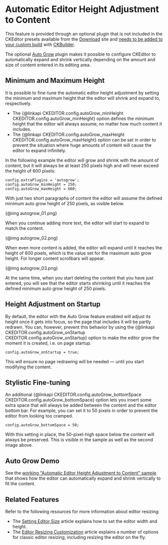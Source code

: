 <!--
Copyright (c) 2003-2017, CKSource - Frederico Knabben. All rights reserved.
For licensing, see LICENSE.md.
-->

# Automatic Editor Height Adjustment to Content

<p class="requirements">
	This feature is provided through an optional plugin that is not included in the CKEditor presets available from the <a href="https://ckeditor.com/ckeditor-4/download/">Download</a> site and <a href="#!/guide/dev_plugins">needs to be added to your custom build</a> with <a href="https://ckeditor.com/cke4/builder">CKBuilder</a>.
</p>

The optional [Auto Grow](https://ckeditor.com/cke4/addon/autogrow) plugin makes it possible to configure CKEditor to automatically expand and shrink vertically depending on the amount and size of content entered in its editing area.

## Minimum and Maximum Height

It is possible to fine-tune the automatic editor height adjustment by setting the minimum and maximum height that the editor will shrink and expand to, respectively.

* The {@linkapi CKEDITOR.config.autoGrow_minHeight CKEDITOR.config.autoGrow_minHeight} option defines the minimum height that the editor will always assume, no matter how much content it includes.
* The {@linkapi CKEDITOR.config.autoGrow_maxHeight CKEDITOR.config.autoGrow_maxHeight} option can be set in order to prevent the situation where huge amounts of content will cause the editor to expand infinitely.

In the following example the editor will grow and shrink with the amount of content, but it will always be at least 250 pixels high and will never exceed the height of 600 pixels:

    config.extraPlugins = 'autogrow';
    config.autoGrow_minHeight = 250;
    config.autoGrow_maxHeight = 600;

With just two short paragraphs of content the editor will assume the defined minimum auto grow height of 250 pixels, as visible below.

{@img autogrow_01.png}

When you continue adding more text, the editor will start to expand to match the content.

{@img autogrow_02.png}

When even more content is added, the editor will expand until it reaches the height of 600 pixels, which is the value set for the maximum auto grow height. For longer content scrollbars will appear.

{@img autogrow_03.png}

At the same time, when you start deleting the content that you have just entered, you will see that the editor starts shrinking until it reaches the defined minimum auto grow height of 250 pixels.

## Height Adjustment on Startup

By default, the editor with the Auto Grow feature enabled will adjust its height once it gets into focus, so the page that includes it will be partly redrawn. You can, however, prevent this behavior by using the {@linkapi CKEDITOR.config.autoGrow_onStartup CKEDITOR.config.autoGrow_onStartup} option to make the editor grow the moment it is created, i.e. on page startup.

    config.autoGrow_onStartup = true;

This will ensure no page redrawing will be needed &mdash; until you start modifying the content.

## Stylistic Fine-tuning

An additional {@linkapi CKEDITOR.config.autoGrow_bottomSpace CKEDITOR.config.autoGrow_bottomSpace} option lets you insert some extra space that will always be added between the content and the editor bottom bar. For example, you can set it to 50 pixels in order to prevent the editor from looking too cramped.

    config.autoGrow_bottomSpace = 50;

With this setting in place, the 50-pixel-high space below the content will always be preserved. This is visible in the sample as well as the second image above.

## Auto Grow Demo

See the [working "Automatic Editor Height Adjustment to Content" sample](https://sdk.ckeditor.com/samples/autogrow.html) that shows how the editor can automatically expand and shrink vertically to fit the content.

## Related Features

Refer to the following resources for more information about editor resizing:

* The [Setting Editor Size](#!/guide/dev_size) article explains how to set the editor width and height.
* The [Editor Resizing Customization](#!/guide/dev_resize) article explains a number of options for classic editor resizing, including resizing the editor on the fly.
